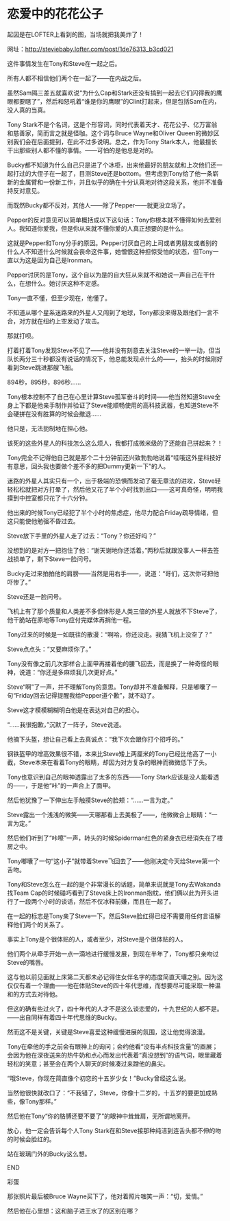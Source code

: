 # 恋爱中的花花公子

起因是在LOFTER上看到的图，当场就把我美炸了！

网址：http://steviebaby.lofter.com/post/1de76313_b3cd021

这件事情发生在Tony和Steve在一起之后。

所有人都不相信他们两个在一起了——在内战之后。

虽然Sam隔三差五就喜欢说“为什么Cap和Stark还没有搞到一起去它们闪得我的鹰眼都要瞎了”，然后和怒吼着“谁是你的鹰眼”的Clint打起来，但是包括Sam在内，没人真的当真。

Tony Stark不是个名词，这是个形容词，同时代表着天才、花花公子、亿万富翁和慈善家，简而言之就是怪咖。这个词与Bruce Wayne和Oliver Queen的微妙区别我们会在后面提到，在此不过多说明。总之，作为Tony Stark本人，他最擅长干出那些别人都不懂的事情。——可怕的是他总是对的。

Bucky都不知道为什么自己只是进了个冰柜，出来他最好的朋友就和上次他们还一起打过的大侄子在一起了，目测Steve还是bottom。但考虑到Tony给了他一条崭新的金属臂和一份新工作，并且似乎的确在十分认真地对待这段关系，他并不准备持反对意见。

而既然Bucky都不反对，其他人——除了Pepper——就更没立场了。

Pepper的反对意见可以简单概括成以下这句话：Tony你根本就不懂得如何去爱别人。我知道你爱我，但是你从来就不懂你爱的人真正想要的是什么。

这就是Pepper和Tony分手的原因。Pepper讨厌自己的上司或者男朋友或者别的什么人不知道什么时候就会丧命这件事，她憎恨这种担惊受怕的状态，但Tony一直以为这是因为自己是Ironman。

Pepper讨厌的是Tony，这个自以为是的自大狂从来就不和她说一声自己在干什么，在想什么。她讨厌这种不定感。

Tony一直不懂，但至少现在，他懂了。



不知道从哪个星系迷路来的外星人又闯到了地球，Tony都没来得及跟他们一言不合，对方就在纽约上空发动了攻击。

那就打呗。

打着打着Tony发现Steve不见了——他并没有刻意去关注Steve的一举一动，但当队长两分三十秒都没有说话的情况下，他总能发现点什么的——，抬头的时候刚好看到Steve跳进那艘飞船。

894秒，895秒，896秒……

Tony根本控制不了自己在心里计算Steve孤军奋斗的时间——他当然知道Steve全身上下都是他亲手制作并验证了Steve能顺畅使用的高科技武器，也知道Steve不会硬拼在没有胜算的时候会撤退……

他只是，无法扼制地在担心他。

该死的这些外星人的科技怎么这么烦人，我都打成微米级的了还能自己拼起来？！

Tony完全不记得他自己就是那个二十分钟前还兴致勃勃地说着“哇哦这外星科技好有意思，回头我也要做个差不多的把Dummy更新一下”的人。

迷路的外星人其实只有一个，出于极端的恐惧而发动了毫无章法的进攻，Steve轻轻松松就把对方打晕了，然后他又花了半个小时找到出口——这可真奇怪，明明我摸到中控室都只花了十六分钟。

他出来的时候Tony已经犯了半个小时的焦虑症，他尽力配合Friday疏导情绪，但这只能使他勉强不昏过去。

Steve放下手里的外星人走了过去：“Tony？你还好吗？”

没想到的是对方一把抱住了他：“谢天谢地你还活着。”两秒后就跟没事人一样去签战损单了，剩下Steve一脸问号。

Bucky走过来拍拍他的肩膀——当然是用右手——，说道：“哥们，这次你可把他吓惨了。”

Steve还是一脸问号。

飞机上有了那个质量和人类差不多但体形是人类三倍的外星人就放不下Steve了，他干脆站在原地等Tony应付完媒体再捎他一程。

Tony过来的时候是一如既往的散漫：“啊哈，你还没走。我猜飞机上没空了？”

Steve点点头：“又要麻烦你了。”

Tony没有像之前几次那样合上面甲再搂着他的腰飞回去，而是换了一种奇怪的眼神，说道：“你还是多麻烦我几次更好点。”

Steve“啊”了一声，并不理解Tony的意思。Tony却并不准备解释，只是嘟囔了一句“Friday回去记得提醒我给Pepper道个歉”，就不动了。

Steve这才模模糊糊明白他是在表达对自己的担心。

“……我很抱歉，”沉默了一阵子，Steve说道。

他摘下头盔，想让自己看上去真诚点：“我下次会跟你打个招呼的。”

钢铁盔甲的增高效果很不错，本来比Steve矮上两厘米的Tony已经比他高了一小截，Steve本来在看着Tony的眼睛，却因为对方复杂的眼神而微微低下了头。

Tony也意识到自己的眼神透露出了太多的东西——Tony Stark应该是没人能看透的——，于是他“咔”的一声合上了面甲。

然后他犹豫了一下伸出左手触摸Steve的脸颊：“……一言为定。”

Steve露出一个浅浅的微笑——天哪那看上去美极了——，他微微合上眼睛：“一言为定。”

然后他们听到了“咔嚓”一声，转头的时候Spiderman红色的紧身衣已经消失在了楼房之中。

Tony嘟囔了一句“这小子”就带着Steve飞回去了——他刚决定今天给Steve第一个舌吻。



Tony和Steve怎么在一起的是个非常漫长的话题，简单来说就是Tony去Wakanda找Team Cap的时候碰巧看到了Steve床上的Ironman抱枕，他们俩以此为开头进行了一段两个小时的谈话，然后不仅冰释前嫌，而且在一起了。

在一起的标志是Tony亲了Steve一下。然后Steve脸红得已经不需要用任何言语解释他们两个的关系了。

事实上Tony是个很体贴的人，或者至少，对Steve是个很体贴的人。

他们两个从牵手开始一点一滴地进行缓慢发展，到现在半年了，Tony都只亲吻过Steve的嘴唇。

这与他以前见面就上床第二天都未必记得住女伴名字的态度简直天壤之别。因为这仅仅有着一个理由——他在体贴Steve的四十年代思维，而想要尽可能采取一种温和的方式去对待他。

但这的确有些过火了，四十年代的人才不是这么谈恋爱的，十九世纪的人都不是。——出自同样有着四十年代思维的Bucky。

然而这不是关键，关键是Steve喜爱这种缓慢进展的氛围，这让他觉得浪漫。

Tony在牵他的手之前会有眼神上的询问；会约他看“没有半点科技含量”的画展；会因为他在深夜送来的热牛奶和点心而发出代表着“真没想到”的语气词，眼里藏着轻松的笑意；甚至会在两个人聊天的时候凑过来蹭他的鼻尖。

“哦Steve，你现在简直像个初恋的十五岁少女！”Bucky曾经这么说。

当然他很快就改口了：“不我错了，Steve，你像十二岁的，十五岁的要更加成熟些，像Tony那样。”

然后他在Tony“你的胳膊还要不要了”的眼神中耸耸肩，无所谓地离开。

放心，他一定会告诉每个人Tony Stark在和Steve接那种纯洁到连舌头都不伸的吻的时候会脸红的。

站在玻璃门外的Bucky这么想。

END



彩蛋

那张照片最后被Bruce Wayne买下了，他对着照片嗤笑一声：“切，爱情。”

然后他在心里想：这和脑子进王水了的区别在哪？

